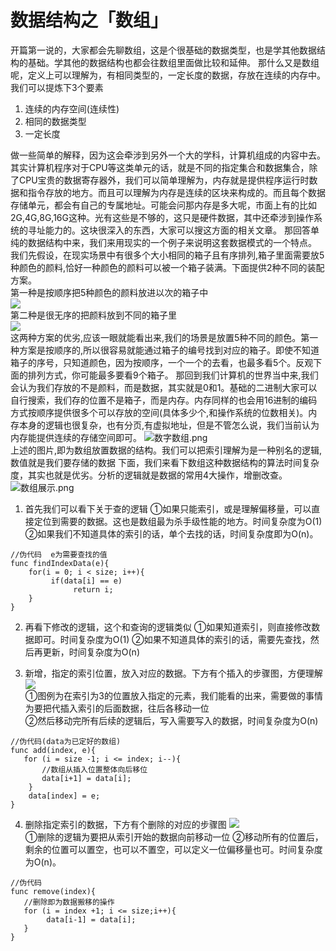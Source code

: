 # 数据结构之「数组」
开篇第一说的，大家都会先聊数组，这是个很基础的数据类型，也是学其他数据结构的基础。学其他的数据结构也都会往数组里面做比较和延伸。
那什么又是数组呢，定义上可以理解为，有相同类型的，一定长度的数据，存放在连续的内存中。我们可以提炼下3个要素
1. 连续的内存空间(连续性)
2. 相同的数据类型
3. 一定长度

做一些简单的解释，因为这会牵涉到另外一个大的学科，计算机组成的内容中去。其实计算机程序对于CPU等这类单元的话，就是不同的指定集合和数据集合，除了CPU宝贵的数据寄存器外，我们可以简单理解为，内存就是提供程序运行时数据和指令存放的地方。而且可以理解为内存是连续的区块来构成的。而且每个数据存储单元，都会有自己的专属地址。可能会问那内存是多大呢，市面上有的比如2G,4G,8G,16G这种。光有这些是不够的，这只是硬件数据，其中还牵涉到操作系统的寻址能力的。这块很深入的东西，大家可以搜这方面的相关文章。
那回答单纯的数据结构中来，我们来用现实的一个例子来说明这套数据模式的一个特点。
我们先假设，在现实场景中有很多个大小相同的箱子且有序排列,箱子里面需要放5种颜色的颜料,恰好一种颜色的颜料可以被一个箱子装满。下面提供2种不同的装配方案。   
第一种是按顺序把5种颜色的颜料放进以次的箱子中  
![](https://upload-images.jianshu.io/upload_images/9629214-e565a2c67aabe14f.png?imageMogr2/auto-orient/strip%7CimageView2/2/w/1240)  
第二种是很无序的把颜料放到不同的箱子里  
![](https://upload-images.jianshu.io/upload_images/9629214-119f364ee9a1bee3.png?imageMogr2/auto-orient/strip%7CimageView2/2/w/1240)  
这两种方案的优劣,应该一眼就能看出来,我们的场景是放置5种不同的颜色。第一种方案是按顺序的,所以很容易就能通过箱子的编号找到对应的箱子。即使不知道箱子的序号，只知道颜色，因为按顺序，一个一个的去看，也最多看5个。反观下面的排列方式，你可能最多要看9个箱子。
那回到我们计算机的世界当中来,我们会认为我们存放的不是颜料，而是数据，其实就是0和1。基础的二进制大家可以自行搜索，我们存的位置不是箱子，而是内存。内存同样的也会用16进制的编码方式按顺序提供很多个可以存放的空间(具体多少个,和操作系统的位数相关)。内存本身的逻辑也很复杂，也有分页,有虚拟地址，但是不管怎么说，我们当前认为内存能提供连续的存储空间即可。
![数字数组.png](https://upload-images.jianshu.io/upload_images/9629214-c621dda0ea2941d9.png?imageMogr2/auto-orient/strip%7CimageView2/2/w/1240)  
上述的图片,即为数组放置数据的结构。我们可以把索引理解为是一种别名的逻辑,数值就是我们要存储的数据
下面，我们来看下数组这种数据结构的算法时间复杂度，其实也就是优劣。分析的逻辑就是数据的常用4大操作，增删改查。
![数组展示.png](https://upload-images.jianshu.io/upload_images/9629214-db4e13263bdf5975.png?imageMogr2/auto-orient/strip%7CimageView2/2/w/1240)
1. 首先我们可以看下关于查的逻辑
①如果只能索引，或是理解偏移量，可以直接定位到需要的数据。这也是数组最为杀手级性能的地方。时间复杂度为O(1)
②如果我们不知道具体的索引的话，单个去找的话，时间复杂度即为O(n)。
```
//伪代码  e为需要查找的值
func findIndexData(e){
    for(i = 0; i < size; i++){
         if(data[i] == e)
              return i;
    }
}
```
2. 再看下修改的逻辑，这个和查询的逻辑类似
①如果知道索引，则直接修改数据即可。时间复杂度为O(1)
②如果不知道具体的索引的话，需要先查找，然后再更新，时间复杂度为O(n)

3. 新增，指定的索引位置，放入对应的数据。下方有个插入的步骤图，方便理解
![](https://upload-images.jianshu.io/upload_images/9629214-2d8fa6ee9f56fc7f.png?imageMogr2/auto-orient/strip%7CimageView2/2/w/1240)  
①图例为在索引为3的位置放入指定的元素，我们能看的出来，需要做的事情为要把代插入索引的后面数据，往后各移动一位  
②然后移动完所有后续的逻辑后，写入需要写入的数据，时间复杂度为O(n)  
```
//伪代码(data为已定好的数组)
func add(index, e){
   for (i = size -1; i <= index; i--){
       //数组从插入位置整体向后移位
       data[i+1] = data[i];
    }
    data[index] = e;
}
```
4. 删除指定索引的数据，下方有个删除的对应的步骤图
![](https://upload-images.jianshu.io/upload_images/9629214-5c0f88011a1c599c.png?imageMogr2/auto-orient/strip%7CimageView2/2/w/1240)  
①删除的逻辑为要把从索引开始的数据向前移动一位
②移动所有的位置后，剩余的位置可以置空，也可以不置空，可以定义一位偏移量也可。时间复杂度为O(n)。
```
//伪代码
func remove(index){
   //删除即为数据搬移的操作
   for (i = index +1; i <= size;i++){
        data[i-1] = data[i];
   }
}
```
